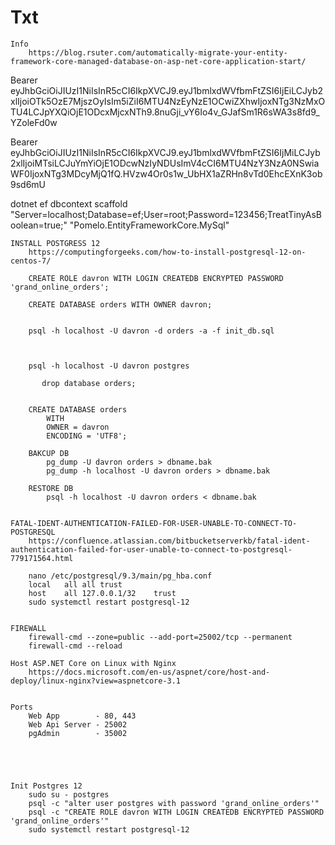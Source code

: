 ﻿# Txt

    Info
        https://blog.rsuter.com/automatically-migrate-your-entity-framework-core-managed-database-on-asp-net-core-application-start/


Bearer eyJhbGciOiJIUzI1NiIsInR5cCI6IkpXVCJ9.eyJ1bmlxdWVfbmFtZSI6IjEiLCJyb2xlIjoiOTk5OzE7MjszOyIsIm5iZiI6MTU4NzEyNzE1OCwiZXhwIjoxNTg3NzMxOTU4LCJpYXQiOjE1ODcxMjcxNTh9.8nuGji_vY6Io4v_GJafSm1R6sWA3s8fd9_YZoleFd0w

Bearer eyJhbGciOiJIUzI1NiIsInR5cCI6IkpXVCJ9.eyJ1bmlxdWVfbmFtZSI6IjMiLCJyb2xlIjoiMTsiLCJuYmYiOjE1ODcwNzIyNDUsImV4cCI6MTU4NzY3NzA0NSwiaWF0IjoxNTg3MDcyMjQ1fQ.HVzw4Or0s1w_UbHX1aZRHn8vTd0EhcEXnK3ob9sd6mU

dotnet ef dbcontext scaffold "Server=localhost;Database=ef;User=root;Password=123456;TreatTinyAsBoolean=true;" "Pomelo.EntityFrameworkCore.MySql"



    INSTALL POSTGRESS 12
        https://computingforgeeks.com/how-to-install-postgresql-12-on-centos-7/

        CREATE ROLE davron WITH LOGIN CREATEDB ENCRYPTED PASSWORD 'grand_online_orders';

        CREATE DATABASE orders WITH OWNER davron;


        psql -h localhost -U davron -d orders -a -f init_db.sql



        psql -h localhost -U davron postgres

           drop database orders;


        CREATE DATABASE orders
            WITH 
            OWNER = davron
            ENCODING = 'UTF8';

        BAKCUP DB
            pg_dump -U davron orders > dbname.bak
            pg_dump -h localhost -U davron orders > dbname.bak

        RESTORE DB
            psql -h localhost -U davron orders < dbname.bak


    FATAL-IDENT-AUTHENTICATION-FAILED-FOR-USER-UNABLE-TO-CONNECT-TO-POSTGRESQL
        https://confluence.atlassian.com/bitbucketserverkb/fatal-ident-authentication-failed-for-user-unable-to-connect-to-postgresql-779171564.html

        nano /etc/postgresql/9.3/main/pg_hba.conf
        local	all	all	trust
        host	all	127.0.0.1/32	trust
        sudo systemctl restart postgresql-12


    FIREWALL
        firewall-cmd --zone=public --add-port=25002/tcp --permanent
	    firewall-cmd --reload

    Host ASP.NET Core on Linux with Nginx
        https://docs.microsoft.com/en-us/aspnet/core/host-and-deploy/linux-nginx?view=aspnetcore-3.1


    Ports
        Web App        - 80, 443 
        Web Api Server - 25002
        pgAdmin        - 35002





    Init Postgres 12
        sudo su - postgres 
        psql -c "alter user postgres with password 'grand_online_orders'" 
        psql -c "CREATE ROLE davron WITH LOGIN CREATEDB ENCRYPTED PASSWORD 'grand_online_orders'"
        sudo systemctl restart postgresql-12





























